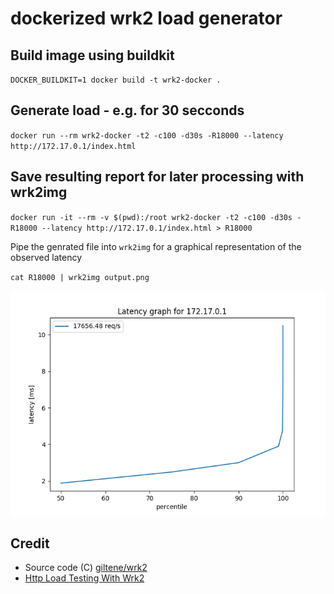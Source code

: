 # dockerized wrk2 load generator

## Build image using buildkit

`DOCKER_BUILDKIT=1 docker build -t wrk2-docker .`

## Generate load - e.g. for 30 secconds

`docker run --rm wrk2-docker -t2 -c100 -d30s -R18000 --latency http://172.17.0.1/index.html`

## Save resulting report for later processing with wrk2img

`docker run -it --rm -v $(pwd):/root wrk2-docker -t2 -c100 -d30s -R18000 --latency http://172.17.0.1/index.html > R18000`

Pipe the genrated file into `wrk2img` for a graphical representation of the observed latency

`cat R18000 | wrk2img output.png`

![](output/output.png)

## Credit

* Source code (C) [giltene/wrk2](https://github.com/giltene/wrk2)
* [Http Load Testing With Wrk2](https://www.yangyang.cloud/blog/2018/11/05/http-load-testing-with-wrk2/)
